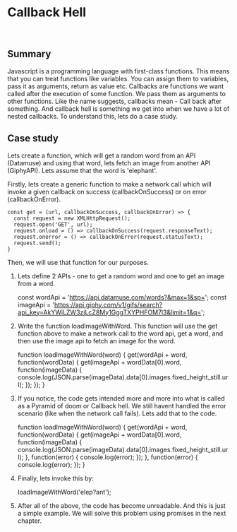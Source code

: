# Callback Hell

&nbsp;

## Summary

Javascript is a programming language with first-class functions. This means that you can treat functions like variables. You can assign them to variables, pass it as arguments, return as value etc. Callbacks are functions we want called after the execution of some function. We pass them as arguments to other functions. Like the name suggests, callbacks mean - Call back after something. And callback hell is something we get into when we have a lot of nested callbacks. To understand this, lets do a case study.

## Case study

Lets create a function, which will get a random word from an API (Datamuse) and using that word, lets fetch an image from another API (GiphyAPI). Lets assume that the word is 'elephant'.

Firstly, lets create a generic function to make a network call which will invoke a given callback on success (callbackOnSuccess) or on error (callbackOnError).

    const get = (url, callbackOnSuccess, callbackOnError) => {
      const request = new XMLHttpRequest();
      request.open('GET', url);
      request.onload = () => callbackOnSuccess(request.responseText);
      request.onerror = () => callbackOnError(request.statusText);
      request.send();
    }

Then, we will use that function for our purposes.

1) Lets define 2 APIs - one to get a random word and one to get an image from a word.

    const wordApi = 'https://api.datamuse.com/words?&max=1&sp=';
    const imageApi = 'https://api.giphy.com/v1/gifs/search?api_key=AkYWiLZW3zjLcZ8My1GggTXYPHFOM7l3&limit=1&q=';

2) Write the function loadImageWithWord. This function will use the get function above to make a network call to the word api, get a word, and then use the image api to fetch an image for the word.

    function loadImageWithWord(word) {
      get(wordApi + word, function(wordData) {
        get(imageApi + wordData[0].word, function(imageData) {
          console.log(JSON.parse(imageData).data[0].images.fixed_height_still.url);
        });
      });
    }

3) If you notice, the code gets intended more and more into what is called as a Pyramid of doom or Callback hell. We still havent handled the error scenario (like when the network call fails). Lets add that to the code.

    function loadImageWithWord(word) {
      get(wordApi + word, function(wordData) {
        get(imageApi + wordData[0].word, function(imageData) {
          console.log(JSON.parse(imageData).data[0].images.fixed_height_still.url);
        }, function(error) {
          console.log(error);
        });
      }, function(error) {
        console.log(error);
      });
    }

4) Finally, lets invoke this by:

    loadImageWithWord('elep?ant');

5) After all of the above, the code has become unreadable. And this is just a simple example. We will solve this problem using promises in the next chapter.